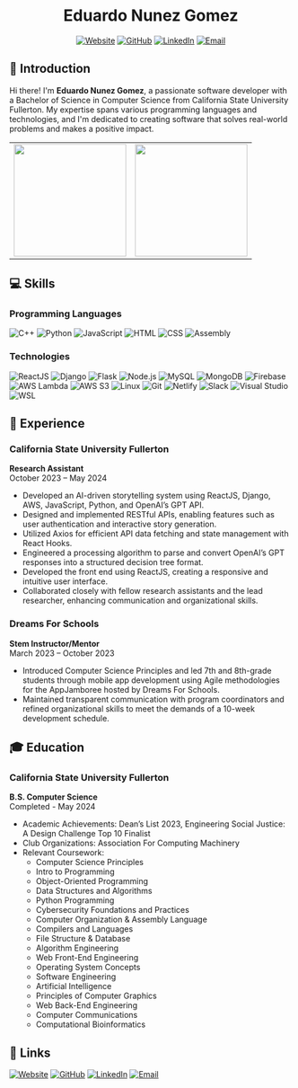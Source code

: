 <div align="center">

# Eduardo Nunez Gomez

[![Website](https://img.shields.io/badge/Website-Visit-2ea44f?style=for-the-badge&logo=google-chrome&logoColor=white)](https://eduardonunez.dev)
[![GitHub](https://img.shields.io/badge/GitHub-Follow-black?style=for-the-badge&logo=github)](https://github.com/eddayyy)
[![LinkedIn](https://img.shields.io/badge/LinkedIn-Connect-blue?style=for-the-badge&logo=linkedin)](https://www.linkedin.com/in/eduardong/)
[![Email](https://img.shields.io/badge/Email-Contact-red?style=for-the-badge&logo=gmail&logoColor=white)](mailto:eduardonunez.eng@gmail.com)

</div>

## 👋 Introduction

Hi there! I'm **Eduardo Nunez Gomez**, a passionate software developer with a Bachelor of Science in Computer Science from California State University Fullerton. My expertise spans various programming languages and technologies, and I'm dedicated to creating software that solves real-world problems and makes a positive impact.

<table>
  <tr>
    <td>
        <img height="200" align="center" src="https://github-readme-stats-1oos.vercel.app/api?username=eddayyy&theme=radical" />
    </td>
    <td>
      <img height="200" align="center" src="https://github-readme-stats-1oos.vercel.app/api/top-langs?username=eddayyy&layout=compact&langs_count=8&card_width=320&hide=javascript,html&theme=radical" />
    </td>
  </tr>
</table>

## 💻 Skills

### Programming Languages

![C++](https://img.shields.io/badge/C++-00599C?style=for-the-badge&logo=cplusplus&logoColor=white)
![Python](https://img.shields.io/badge/Python-3776AB?style=for-the-badge&logo=python&logoColor=white)
![JavaScript](https://img.shields.io/badge/JavaScript-F7DF1E?style=for-the-badge&logo=javascript&logoColor=black)
![HTML](https://img.shields.io/badge/HTML-E34F26?style=for-the-badge&logo=html5&logoColor=white)
![CSS](https://img.shields.io/badge/CSS-1572B6?style=for-the-badge&logo=css3&logoColor=white)
![Assembly](https://img.shields.io/badge/Assembly-525252?style=for-the-badge&logo=assemblyscript&logoColor=white)

### Technologies

![ReactJS](https://img.shields.io/badge/ReactJS-61DAFB?style=for-the-badge&logo=react&logoColor=black)
![Django](https://img.shields.io/badge/Django-092E20?style=for-the-badge&logo=django&logoColor=white)
![Flask](https://img.shields.io/badge/Flask-000000?style=for-the-badge&logo=flask&logoColor=white)
![Node.js](https://img.shields.io/badge/Node.js-339933?style=for-the-badge&logo=nodedotjs&logoColor=white)
![MySQL](https://img.shields.io/badge/MySQL-4479A1?style=for-the-badge&logo=mysql&logoColor=white)
![MongoDB](https://img.shields.io/badge/MongoDB-47A248?style=for-the-badge&logo=mongodb&logoColor=white)
![Firebase](https://img.shields.io/badge/Firebase-FFCA28?style=for-the-badge&logo=firebase&logoColor=white)
![AWS Lambda](https://img.shields.io/badge/AWS_Lambda-FF9900?style=for-the-badge&logo=amazon-aws&logoColor=white)
![AWS S3](https://img.shields.io/badge/AWS_S3-569A31?style=for-the-badge&logo=amazon-s3&logoColor=white)
![Linux](https://img.shields.io/badge/Linux-FCC624?style=for-the-badge&logo=linux&logoColor=black)
![Git](https://img.shields.io/badge/Git-F05032?style=for-the-badge&logo=git&logoColor=white)
![Netlify](https://img.shields.io/badge/Netlify-00C7B7?style=for-the-badge&logo=netlify&logoColor=black)
![Slack](https://img.shields.io/badge/Slack-4A154B?style=for-the-badge&logo=slack&logoColor=white)
![Visual Studio](https://img.shields.io/badge/Visual_Studio-5C2D91?style=for-the-badge&logo=visual-studio&logoColor=white)
![WSL](https://img.shields.io/badge/WSL-0078D6?style=for-the-badge&logo=windows&logoColor=white)

## 💼 Experience

### California State University Fullerton

**Research Assistant**  
October 2023 – May 2024

- Developed an AI-driven storytelling system using ReactJS, Django, AWS, JavaScript, Python, and OpenAI’s GPT API.
- Designed and implemented RESTful APIs, enabling features such as user authentication and interactive story generation.
- Utilized Axios for efficient API data fetching and state management with React Hooks.
- Engineered a processing algorithm to parse and convert OpenAI’s GPT responses into a structured decision tree format.
- Developed the front end using ReactJS, creating a responsive and intuitive user interface.
- Collaborated closely with fellow research assistants and the lead researcher, enhancing communication and organizational skills.

### Dreams For Schools

**Stem Instructor/Mentor**  
March 2023 – October 2023

- Introduced Computer Science Principles and led 7th and 8th-grade students through mobile app development using Agile methodologies for the AppJamboree hosted by Dreams For Schools.
- Maintained transparent communication with program coordinators and refined organizational skills to meet the demands of a 10-week development schedule.

## 🎓 Education

### California State University Fullerton

**B.S. Computer Science**  
Completed - May 2024

- Academic Achievements: Dean’s List 2023, Engineering Social Justice: A Design Challenge Top 10 Finalist
- Club Organizations: Association For Computing Machinery
- Relevant Coursework:
  - Computer Science Principles
  - Intro to Programming
  - Object-Oriented Programming
  - Data Structures and Algorithms
  - Python Programming
  - Cybersecurity Foundations and Practices
  - Computer Organization & Assembly Language
  - Compilers and Languages
  - File Structure & Database
  - Algorithm Engineering
  - Web Front-End Engineering
  - Operating System Concepts
  - Software Engineering
  - Artificial Intelligence
  - Principles of Computer Graphics
  - Web Back-End Engineering
  - Computer Communications
  - Computational Bioinformatics

## 🔗 Links

[![Website](https://img.shields.io/badge/Website-Visit-2ea44f?style=for-the-badge&logo=google-chrome&logoColor=white)](https://eduardonunez.dev)
[![GitHub](https://img.shields.io/badge/GitHub-Follow-black?style=for-the-badge&logo=github)](https://github.com/eddayyy)
[![LinkedIn](https://img.shields.io/badge/LinkedIn-Connect-blue?style=for-the-badge&logo=linkedin)](https://www.linkedin.com/in/eduardong/)
[![Email](https://img.shields.io/badge/Email-Contact-red?style=for-the-badge)](mailto:eduardonunez.eng@gmail.com)
